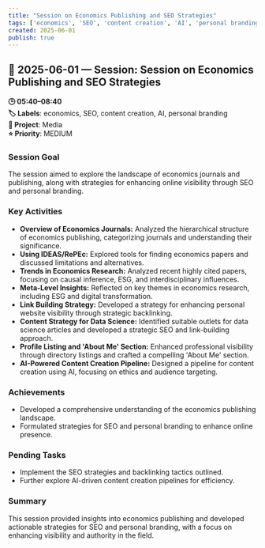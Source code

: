 ```yaml
---
title: "Session on Economics Publishing and SEO Strategies"
tags: ['economics', 'SEO', 'content creation', 'AI', 'personal branding']
created: 2025-06-01
publish: true
---
```


## 📅 2025-06-01 — Session: Session on Economics Publishing and SEO Strategies

**🕒 05:40–08:40**  
**🏷️ Labels**: economics, SEO, content creation, AI, personal branding  
**📂 Project**: Media  
**⭐ Priority**: MEDIUM  


### Session Goal
The session aimed to explore the landscape of economics journals and publishing, along with strategies for enhancing online visibility through SEO and personal branding.

### Key Activities
- **Overview of Economics Journals:** Analyzed the hierarchical structure of economics publishing, categorizing journals and understanding their significance.
- **Using IDEAS/RePEc:** Explored tools for finding economics papers and discussed limitations and alternatives.
- **Trends in Economics Research:** Analyzed recent highly cited papers, focusing on causal inference, ESG, and interdisciplinary influences.
- **Meta-Level Insights:** Reflected on key themes in economics research, including ESG and digital transformation.
- **Link Building Strategy:** Developed a strategy for enhancing personal website visibility through strategic backlinking.
- **Content Strategy for Data Science:** Identified suitable outlets for data science articles and developed a strategic SEO and link-building approach.
- **Profile Listing and 'About Me' Section:** Enhanced professional visibility through directory listings and crafted a compelling 'About Me' section.
- **AI-Powered Content Creation Pipeline:** Designed a pipeline for content creation using AI, focusing on ethics and audience targeting.

### Achievements
- Developed a comprehensive understanding of the economics publishing landscape.
- Formulated strategies for SEO and personal branding to enhance online presence.

### Pending Tasks
- Implement the SEO strategies and backlinking tactics outlined.
- Further explore AI-driven content creation pipelines for efficiency.

### Summary
This session provided insights into economics publishing and developed actionable strategies for SEO and personal branding, with a focus on enhancing visibility and authority in the field.
